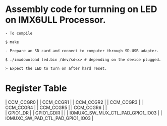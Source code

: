 # Assembly code for turnning on LED on IMX6ULL Processor.
	- To compile

	$ make

	- Prepare an SD card and connect to computer through SD-USB adapter.

	$ ./imxdownload led.bin /dev/sd<x> # depending on the device plugged.

	> Expect the LED to turn on after hard reset.

# Register Table
| CCM_CCGR0                              |
| CCM_CCGR1                              |
| CCM_CCGR2                              |
| CCM_CCGR3                              |
| CCM_CCGR4                              |
| CCM_CCGR5                              |
| CCM_CCGR6                              |
|  
| GPIO1_DR                               |
| GPIO1_GDIR                             |
| 
| IOMUXC_SW_MUX_CTL_PAD_GPIO1_IO03       |
| IOMUXC_SW_PAD_CTL_PAD_GPIO1_IO03       |

